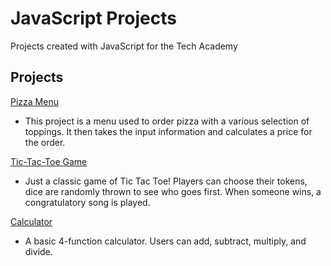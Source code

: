 # JavaScript Projects
 Projects created with JavaScript for the Tech Academy
 
 ## Projects
 
[Pizza Menu](https://github.com/srnovak13/JavaScript-Projects/tree/main/Basic%20JavaScript%20Projects/Pizza_Project)

- This project is a menu used to order pizza with a various selection of toppings.
It then takes the input information and calculates a price for the order.

[Tic-Tac-Toe Game](https://github.com/srnovak13/JavaScript-Projects/tree/main/Basic%20JavaScript%20Projects/TicTacToe)

- Just a classic game of Tic Tac Toe! Players can choose their tokens, dice are 
randomly thrown to see who goes first. When someone wins, a congratulatory song is played. 

[Calculator](https://github.com/srnovak13/JavaScript-Projects/tree/main/Basic%20JavaScript%20Projects/Calculator)

- A basic 4-function calculator. Users can add, subtract, multiply, and divide.

